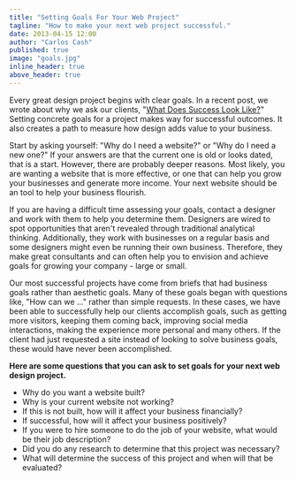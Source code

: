 ```yaml
---
title: "Setting Goals For Your Web Project"
tagline: "How to make your next web project successful."
date: 2013-04-15 12:00
author: "Carlos Cash"
published: true
image: "goals.jpg"
inline_header: true
above_header: true
---
```


Every great design project begins with clear goals. In a recent post, we wrote about why we ask our clients, "[What Does Success Look Like?](/blog/what-does-success-look-like/)" Setting concrete goals for a project makes way for successful outcomes. It also creates a path to measure how design adds value to your business.

Start by asking yourself: "Why do I need a website?" or "Why do I need a new one?" If your answers are that the current one is old or looks dated, that is a start. However, there are probably deeper reasons. Most likely, you are wanting a website that is more effective, or one that can help you grow your businesses and generate more income. Your next website should be an tool to help your business flourish.

If you are having a difficult time assessing your goals, contact a designer and work with them to help you determine them. Designers are wired to spot opportunities that aren't revealed through traditional analytical thinking. Additionally, they work with businesses on a regular basis and some designers might even be running their own business. Therefore, they make great consultants and can often help you to envision and achieve goals for growing your company - large or small.

Our most successful projects have come from briefs that had business goals rather than aesthetic goals. Many of these goals began with questions like, "How can we …" rather than simple requests. In these cases, we have been able to successfully help our clients accomplish goals, such as getting more visitors, keeping them coming back, improving social media interactions, making the experience more personal and many others. If the client had just requested a site instead of looking to solve business goals, these would have never been accomplished.

**Here are some questions that you can ask to set goals for your next web design project.**

- Why do you want a website built?
- Why is your current website not working?
- If this is not built, how will it affect your business financially?
- If successful, how will it affect your business positively?
- If you were to hire someone to do the job of your website, what would be their job description?
- Did you do any research to determine that this project was necessary?
- What will determine the success of this project and when will that be evaluated?
